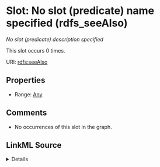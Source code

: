 

# Slot: No slot (predicate) name specified (rdfs_seeAlso)


_No slot (predicate) description specified_






This slot occurs 0 times.


URI: [rdfs:seeAlso](http://www.w3.org/2000/01/rdf-schema#seeAlso)



<!-- no inheritance hierarchy -->








## Properties

* Range: [Any](../classes/Any.md)





## Comments

* No occurrences of this slot in the graph.



## LinkML Source

<details>

```yaml
name: rdfs_seeAlso
annotations:
  count:
    tag: count
    value: 0
description: No slot (predicate) description specified
title: No slot (predicate) name specified
comments:
- No occurrences of this slot in the graph.
from_schema: spatial-kg
rank: 1000
slot_uri: rdfs:seeAlso
alias: rdfs_seeAlso
range: Any

```
</details>
